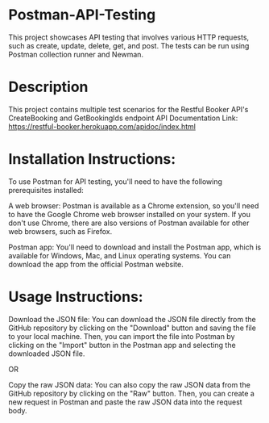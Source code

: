 # Postman-API-Testing
This project showcases API testing that involves various HTTP requests, such as create, update, delete, get, and post. The tests can be run using Postman collection runner and Newman.

# Description
This project contains multiple test scenarios for the Restful Booker API's CreateBooking and GetBookingIds endpoint 
API Documentation Link: https://restful-booker.herokuapp.com/apidoc/index.html

# Installation Instructions: 
To use Postman for API testing, you'll need to have the following prerequisites installed:

A web browser: Postman is available as a Chrome extension, so you'll need to have the Google Chrome web browser installed on your system. If you don't use Chrome, there are also versions of Postman available for other web browsers, such as Firefox.

Postman app: You'll need to download and install the Postman app, which is available for Windows, Mac, and Linux operating systems. You can download the app from the official Postman website.

# Usage Instructions: 
Download the JSON file: You can download the JSON file directly from the GitHub repository by clicking on the "Download" button and saving the file to your local machine. Then, you can import the file into Postman by clicking on the "Import" button in the Postman app and selecting the downloaded JSON file.

  OR

Copy the raw JSON data: You can also copy the raw JSON data from the GitHub repository by clicking on the "Raw" button. Then, you can create a new request in Postman and paste the raw JSON data into the request body.
